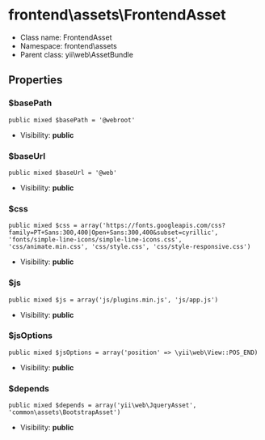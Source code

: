 frontend\assets\FrontendAsset
===============






* Class name: FrontendAsset
* Namespace: frontend\assets
* Parent class: yii\web\AssetBundle





Properties
----------


### $basePath

    public mixed $basePath = '@webroot'





* Visibility: **public**


### $baseUrl

    public mixed $baseUrl = '@web'





* Visibility: **public**


### $css

    public mixed $css = array('https://fonts.googleapis.com/css?family=PT+Sans:300,400|Open+Sans:300,400&subset=cyrillic', 'fonts/simple-line-icons/simple-line-icons.css', 'css/animate.min.css', 'css/style.css', 'css/style-responsive.css')





* Visibility: **public**


### $js

    public mixed $js = array('js/plugins.min.js', 'js/app.js')





* Visibility: **public**


### $jsOptions

    public mixed $jsOptions = array('position' => \yii\web\View::POS_END)





* Visibility: **public**


### $depends

    public mixed $depends = array('yii\web\JqueryAsset', 'common\assets\BootstrapAsset')





* Visibility: **public**


